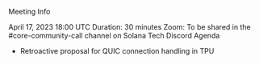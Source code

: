 Meeting Info

April 17, 2023 18:00 UTC
Duration: 30 minutes
Zoom: To be shared in the #core-community-call channel on Solana Tech Discord
Agenda

- Retroactive proposal for QUIC connection handling in TPU
